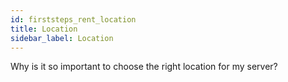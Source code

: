 ```yaml
---
id: firststeps_rent_location
title: Location
sidebar_label: Location
---
```


Why is it so important to choose the right location for my server?